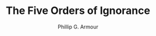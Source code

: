 ---
title: The Five Orders of Ignorance
author: Phillip G. Armour
year: 2000
citation: >
    Armour, Phillip G. "The five orders of ignorance." Communications of the ACM 43, no. 10 (2000): 17-20.
link: https://github.com/wandyezj/reference/blob/master/five-orders-of-ignorance.pdf
---
